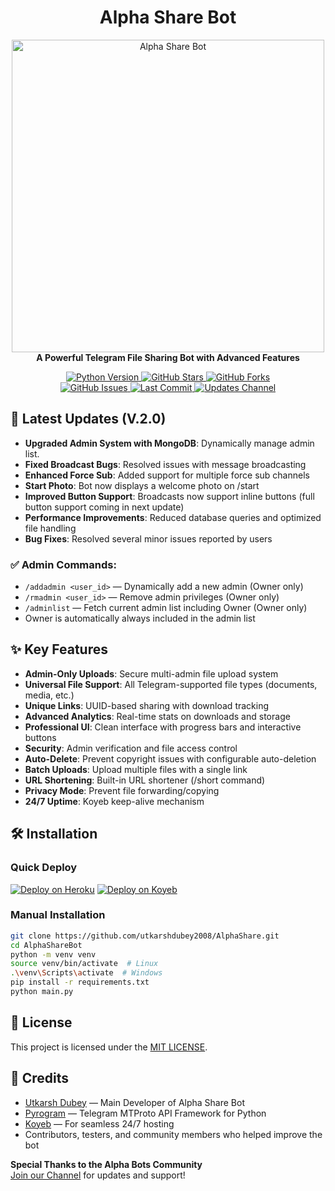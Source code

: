 <h1 align="center">Alpha Share Bot</h1>

<p align="center">
  <a href="https://github.com/utkarshdubey2008/AlphaShare">
    <img src="" alt="Alpha Share Bot" width="500">
  </a>
  <br>
  <b>A Powerful Telegram File Sharing Bot with Advanced Features</b>
</p>

<p align="center">
  <a href="https://python.org">
    <img src="https://img.shields.io/badge/Python-3.11.6-blue?style=for-the-badge&logo=python" alt="Python Version">
  </a>
  <a href="https://github.com/utkarshdubey2008/AlphaShare/stargazers">
    <img src="https://img.shields.io/github/stars/utkarshdubey2008/AlphaShare?style=for-the-badge" alt="GitHub Stars">
  </a>
  <a href="https://github.com/utkarshdubey2008/AlphaShare/fork">
    <img src="https://img.shields.io/github/forks/utkarshdubey2008/AlphaShare?style=for-the-badge" alt="GitHub Forks">
  </a>
  <br>
  <a href="https://github.com/utkarshdubey2008/AlphaShare/issues">
    <img src="https://img.shields.io/github/issues/utkarshdubey2008/AlphaShareBot?style=for-the-badge" alt="GitHub Issues">
  </a>
  <a href="https://github.com/utkarshdubey2008/AlphaShare/network/members">
    <img src="https://img.shields.io/github/last-commit/utkarshdubey2008/AlphaShare?style=for-the-badge" alt="Last Commit">
  </a>
  <a href="https://t.me/Thealphabotz">
    <img src="https://img.shields.io/badge/Updates-Channel-blue?style=for-the-badge&logo=telegram" alt="Updates Channel">
  </a>
</p>

## 🚀 Latest Updates (V.2.0)

- **Upgraded Admin System with MongoDB**: Dynamically manage admin list.
- **Fixed Broadcast Bugs**: Resolved issues with message broadcasting
- **Enhanced Force Sub**: Added support for multiple force sub channels
- **Start Photo**: Bot now displays a welcome photo on /start
- **Improved Button Support**: Broadcasts now support inline buttons (full button support coming in next update)
- **Performance Improvements**: Reduced database queries and optimized file handling
- **Bug Fixes**: Resolved several minor issues reported by users

### ✅ Admin Commands:
- `/addadmin <user_id>` — Dynamically add a new admin (Owner only)
- `/rmadmin <user_id>` — Remove admin privileges (Owner only)
- `/adminlist` — Fetch current admin list including Owner (Owner only)
- Owner is automatically always included in the admin list

## ✨ Key Features

- **Admin-Only Uploads**: Secure multi-admin file upload system
- **Universal File Support**: All Telegram-supported file types (documents, media, etc.)
- **Unique Links**: UUID-based sharing with download tracking
- **Advanced Analytics**: Real-time stats on downloads and storage
- **Professional UI**: Clean interface with progress bars and interactive buttons
- **Security**: Admin verification and file access control
- **Auto-Delete**: Prevent copyright issues with configurable auto-deletion
- **Batch Uploads**: Upload multiple files with a single link
- **URL Shortening**: Built-in URL shortener (/short command)
- **Privacy Mode**: Prevent file forwarding/copying
- **24/7 Uptime**: Koyeb keep-alive mechanism

## 🛠️ Installation

### Quick Deploy

[![Deploy on Heroku](https://www.herokucdn.com/deploy/button.svg)](https://heroku.com/deploy?template=https://github.com/utkarshdubey2008/AlphaShare)
[![Deploy on Koyeb](https://www.koyeb.com/static/images/deploy/button.svg)](https://youtu.be/2EKt3nVcY6E?si=NKMlRw3qx6eaWjNU)

### Manual Installation

```bash
git clone https://github.com/utkarshdubey2008/AlphaShare.git
cd AlphaShareBot
python -m venv venv
source venv/bin/activate  # Linux
.\venv\Scripts\activate  # Windows
pip install -r requirements.txt
python main.py
```
## 📜 License

This project is licensed under the [MIT LICENSE](https://github.com/utkarshdubey2008/Alphashare/blob/main/License).

## 🙏 Credits

- [Utkarsh Dubey](https://github.com/utkarshdubey2008) — Main Developer of Alpha Share Bot  
- [Pyrogram](https://github.com/pyrogram/pyrogram) — Telegram MTProto API Framework for Python 
- [Koyeb](https://www.koyeb.com/) — For seamless 24/7 hosting  
- Contributors, testers, and community members who helped improve the bot  

**Special Thanks to the Alpha Bots Community**  
[Join our Channel](https://t.me/Thealphabotz) for updates and support!


